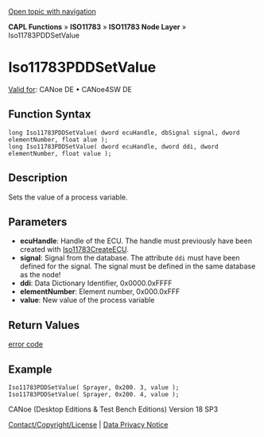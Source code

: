 [Open topic with navigation](../../../../../../CANoeDEFamily.htm#Topics/CAPLFunctions/ISO11783/ISONodeLayer/Functions/CAPLfunctionIso11783PDDsetvalue.md)

**CAPL Functions** » **ISO11783** » **ISO11783 Node Layer** » Iso11783PDDSetValue

# Iso11783PDDSetValue

[Valid for](../../../../Shared/FeatureAvailability.md): CANoe DE • CANoe4SW DE

## Function Syntax

```plaintext
long Iso11783PDDSetValue( dword ecuHandle, dbSignal signal, dword elementNumber, float alue );
long Iso11783PDDSetValue( dword ecuHandle, dword ddi, dword elementNumber, float value );
```

## Description

Sets the value of a process variable.

## Parameters

- **ecuHandle**: Handle of the ECU. The handle must previously have been created with [Iso11783CreateECU](CAPLfunctionIso11783CreateECU.md).
- **signal**: Signal from the database. The attribute `ddi` must have been defined for the signal. The signal must be defined in the same database as the node!
- **ddi**: Data Dictionary Identifier, 0x0000.0xFFFF
- **elementNumber**: Element number, 0x000.0xFFF
- **value**: New value of the process variable

## Return Values

[error code](../CAPLfunctionsISONLErrorCodesPDDOnError.md)

## Example

```plaintext
Iso11783PDDSetValue( Sprayer, 0x200. 3, value );
Iso11783PDDSetValue( Sprayer, 0x200. 4, value );
```

CANoe (Desktop Editions & Test Bench Editions) Version 18 SP3

[Contact/Copyright/License](../../../../Shared/ContactCopyrightLicense.md) | [Data Privacy Notice](https://www.vector.com/int/en/company/get-info/privacy-policy/)
